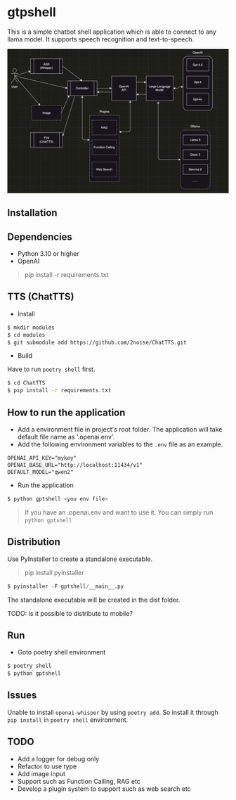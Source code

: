 # gtpshell

This is a simple chatbot shell application which is able to connect to any llama model. It supports speech recognition and text-to-speech.

![Architecture](architecture.png "Architecture")

## Installation

## Dependencies

- Python 3.10 or higher
- OpenAI 

> pip install -r requirements.txt

## TTS (ChatTTS)

- Install

```bash
$ mkdir modules
$ cd modules
$ git submodule add https://github.com/2noise/ChatTTS.git
```

- Build

Have to run `poetry shell` first. 

```bash
$ cd ChatTTS
$ pip install -r requirements.txt
```

## How to run the application

- Add a environment file in project's root folder. The application will take default file name as '.openai.env'.
- Add the following environment variables to the `.env` file as an example.
```
OPENAI_API_KEY="mykey"
OPENAI_BASE_URL="http://localhost:11434/v1"
DEFAULT_MODEL="qwen2"
```
- Run the application

```bash
$ python gptshell <you env file>
```

> If you have an .openai.env and want to use it. You can simply run `python gptshell`

## Distribution

Use PyInstaller to create a standalone executable.

> pip install pyinstaller

```python
$ pyinstaller -F gptshell/__main__.py
```

The standalone executable will be created in the dist folder.

TODO: Is it possible to distribute to mobile?

## Run

- Goto poetry shell environment

```bash
$ poetry shell
$ python gptshell
```

## Issues

Unable to install `openai-whisper` by using `poetry add`. So install it through `pip install` in `poetry shell` environment.

## TODO

- Add a logger for debug only
- Refactor to use type
- Add image input
- Support such as Function Calling, RAG etc
- Develop a plugin system to support such as web search etc
